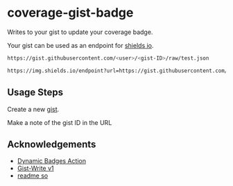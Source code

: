 # coverage-gist-badge

Writes to your gist to update your coverage badge.

Your gist can be used as an endpoint for [shields io](https://shields.io/endpoint).

```bash
https://gist.githubusercontent.com/<user>/<gist-ID>/raw/test.json
```

```bash
https://img.shields.io/endpoint?url=https://gist.githubusercontent.com/MadeleenRoestorff/e3835b95ac826635d78b5d047b92b16a/raw/coveragebadge1.json
```

## Usage Steps

Create a new [gist](gist.github.com).

Make a note of the gist ID in the URL

## Acknowledgements

- [Dynamic Badges Action](https://github.com/Schneegans/dynamic-badges-action)
- [Gist-Write v1](https://github.com/sergeysova/gist-read-action)
- [readme so](https://readme.so/)
